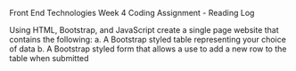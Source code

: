 Front End Technologies Week 4 Coding Assignment - Reading Log

Using HTML, Bootstrap, and JavaScript create a single page website that contains the following:
a. A Bootstrap styled table representing your choice of data
b. A Bootstrap styled form that allows a use to add a new row to the table when submitted

